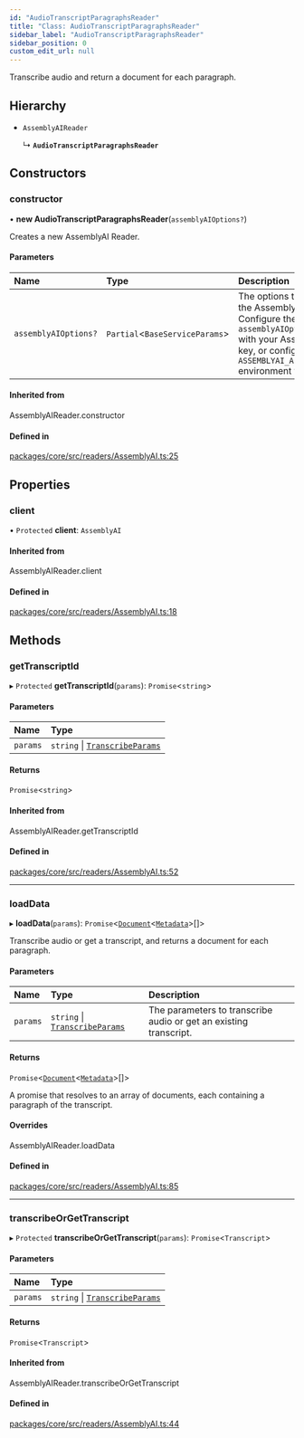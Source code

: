 ```yaml
---
id: "AudioTranscriptParagraphsReader"
title: "Class: AudioTranscriptParagraphsReader"
sidebar_label: "AudioTranscriptParagraphsReader"
sidebar_position: 0
custom_edit_url: null
---
```


Transcribe audio and return a document for each paragraph.

## Hierarchy

- `AssemblyAIReader`

  ↳ **`AudioTranscriptParagraphsReader`**

## Constructors

### constructor

• **new AudioTranscriptParagraphsReader**(`assemblyAIOptions?`)

Creates a new AssemblyAI Reader.

#### Parameters

| Name                 | Type                            | Description                                                                                                                                                                              |
| :------------------- | :------------------------------ | :--------------------------------------------------------------------------------------------------------------------------------------------------------------------------------------- |
| `assemblyAIOptions?` | `Partial`<`BaseServiceParams`\> | The options to configure the AssemblyAI Reader. Configure the `assemblyAIOptions.apiKey` with your AssemblyAI API key, or configure it as the `ASSEMBLYAI_API_KEY` environment variable. |

#### Inherited from

AssemblyAIReader.constructor

#### Defined in

[packages/core/src/readers/AssemblyAI.ts:25](https://github.com/run-llama/LlamaIndexTS/blob/f0be933/packages/core/src/readers/AssemblyAI.ts#L25)

## Properties

### client

• `Protected` **client**: `AssemblyAI`

#### Inherited from

AssemblyAIReader.client

#### Defined in

[packages/core/src/readers/AssemblyAI.ts:18](https://github.com/run-llama/LlamaIndexTS/blob/f0be933/packages/core/src/readers/AssemblyAI.ts#L18)

## Methods

### getTranscriptId

▸ `Protected` **getTranscriptId**(`params`): `Promise`<`string`\>

#### Parameters

| Name     | Type                                                   |
| :------- | :----------------------------------------------------- |
| `params` | `string` \| [`TranscribeParams`](../#transcribeparams) |

#### Returns

`Promise`<`string`\>

#### Inherited from

AssemblyAIReader.getTranscriptId

#### Defined in

[packages/core/src/readers/AssemblyAI.ts:52](https://github.com/run-llama/LlamaIndexTS/blob/f0be933/packages/core/src/readers/AssemblyAI.ts#L52)

---

### loadData

▸ **loadData**(`params`): `Promise`<[`Document`](Document.md)<[`Metadata`](../#metadata)\>[]\>

Transcribe audio or get a transcript, and returns a document for each paragraph.

#### Parameters

| Name     | Type                                                   | Description                                                       |
| :------- | :----------------------------------------------------- | :---------------------------------------------------------------- |
| `params` | `string` \| [`TranscribeParams`](../#transcribeparams) | The parameters to transcribe audio or get an existing transcript. |

#### Returns

`Promise`<[`Document`](Document.md)<[`Metadata`](../#metadata)\>[]\>

A promise that resolves to an array of documents, each containing a paragraph of the transcript.

#### Overrides

AssemblyAIReader.loadData

#### Defined in

[packages/core/src/readers/AssemblyAI.ts:85](https://github.com/run-llama/LlamaIndexTS/blob/f0be933/packages/core/src/readers/AssemblyAI.ts#L85)

---

### transcribeOrGetTranscript

▸ `Protected` **transcribeOrGetTranscript**(`params`): `Promise`<`Transcript`\>

#### Parameters

| Name     | Type                                                   |
| :------- | :----------------------------------------------------- |
| `params` | `string` \| [`TranscribeParams`](../#transcribeparams) |

#### Returns

`Promise`<`Transcript`\>

#### Inherited from

AssemblyAIReader.transcribeOrGetTranscript

#### Defined in

[packages/core/src/readers/AssemblyAI.ts:44](https://github.com/run-llama/LlamaIndexTS/blob/f0be933/packages/core/src/readers/AssemblyAI.ts#L44)
